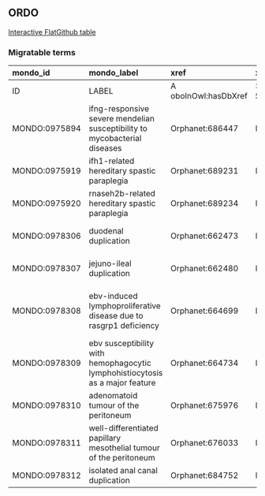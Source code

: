 ## ORDO
[Interactive FlatGithub table](https://flatgithub.com/monarch-initiative/mondo-ingest?filename=src/ontology/slurp/ordo.tsv)

### Migratable terms
| mondo_id      | mondo_label                                                                   | xref                 | xref_source                | original_label                                                                | definition    | parents                                   | subset                |
|:--------------|:------------------------------------------------------------------------------|:---------------------|:---------------------------|:------------------------------------------------------------------------------|:--------------|:------------------------------------------|:----------------------|
| ID            | LABEL                                                                         | A oboInOwl:hasDbXref | >A oboInOwl:source SPLIT=| |                                                                               | A IAO:0000115 | SC %                                      |                       |
| MONDO:0975894 | ifng-responsive severe mendelian susceptibility to mycobacterial diseases     | Orphanet:686447      | MONDO:equivalentTo         | IFNG-responsive severe mendelian susceptibility to mycobacterial diseases     |               | MONDO:0000001,MONDO:0017897,MONDO:8000034 | disorder              |
| MONDO:0975919 | ifh1-related hereditary spastic paraplegia                                    | Orphanet:689231      | MONDO:equivalentTo         | IFH1-related hereditary spastic paraplegia                                    |               | MONDO:8000034,MONDO:0000001,MONDO:0015088 | disorder              |
| MONDO:0975920 | rnaseh2b-related hereditary spastic paraplegia                                | Orphanet:689234      | MONDO:equivalentTo         | RNASEH2B-related hereditary spastic paraplegia                                |               | MONDO:0015090,MONDO:8000034,MONDO:0000001 | disorder              |
| MONDO:0978306 | duodenal duplication                                                          | Orphanet:662473      | MONDO:equivalentTo         | Duodenal duplication                                                          |               | MONDO:0971086,MONDO:8000031               | subtype of a disorder |
| MONDO:0978307 | jejuno-ileal duplication                                                      | Orphanet:662480      | MONDO:equivalentTo         | Jejuno-ileal duplication                                                      |               | MONDO:0971086,MONDO:8000031               | subtype of a disorder |
| MONDO:0978308 | ebv-induced lymphoproliferative disease due to rasgrp1 deficiency             | Orphanet:664699      | MONDO:equivalentTo         | EBV-induced lymphoproliferative disease due to RASGRP1 deficiency             |               | MONDO:8000034,MONDO:0000001               | disorder              |
| MONDO:0978309 | ebv susceptibility with hemophagocytic lymphohistiocytosis as a major feature | Orphanet:664734      | MONDO:equivalentTo         | EBV susceptibility with hemophagocytic lymphohistiocytosis as a major feature |               | MONDO:8000033                             | group of disorders    |
| MONDO:0978310 | adenomatoid tumour of the peritoneum                                          | Orphanet:675976      | MONDO:equivalentTo         | Adenomatoid tumour of the peritoneum                                          |               | MONDO:8000034,MONDO:0000001               | disorder              |
| MONDO:0978311 | well-differentiated papillary mesothelial tumour of the peritoneum            | Orphanet:676033      | MONDO:equivalentTo         | Well-differentiated papillary mesothelial tumour of the peritoneum            |               | MONDO:8000034,MONDO:0000001               | disorder              |
| MONDO:0978312 | isolated anal canal duplication                                               | Orphanet:684752      | MONDO:equivalentTo         | Isolated anal canal duplication                                               |               | MONDO:8000034,MONDO:8000030               | disorder              |